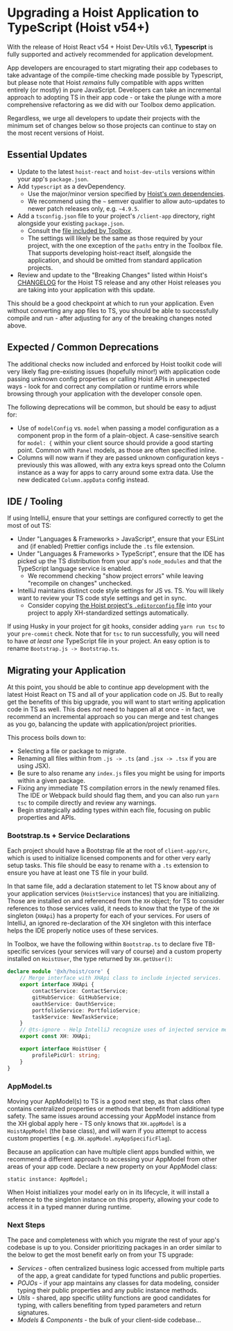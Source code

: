 # Upgrading a Hoist Application to TypeScript (Hoist v54+)

With the release of Hoist React v54 + Hoist Dev-Utils v6.1, **Typescript** is fully supported and
actively recommended for application development.

App developers are encouraged to start migrating their app codebases to take advantage of
the compile-time checking made possible by Typescript, but please note that Hoist _remains_
fully compatible with apps written entirely (or mostly) in pure JavaScript. Developers can take
an incremental approach to adopting TS in their app code - or take the plunge with a more
comprehensive refactoring as we did with our Toolbox demo application.

Regardless, we urge all developers to update their projects with the minimum set of changes below
so those projects can continue to stay on the most recent versions of Hoist.

## Essential Updates

-   Update to the latest `hoist-react` and `hoist-dev-utils` versions within your
    app's `package.json`.
-   Add `typescript` as a devDependency.
    -   Use the major/minor version specified
        by [Hoist's own dependencies](https://github.com/xh/hoist-react/blob/develop/package.json).
    -   We recommend using the `~` semver qualifier to allow auto-updates to newer patch releases
        only, e.g. `~4.9.5`.
-   Add a `tsconfig.json` file to your project's `/client-app` directory, right alongside your
    existing `package.json`.
    -   Consult
        the [file included by Toolbox](https://github.com/xh/toolbox/blob/develop/client-app/tsconfig.json).
    -   The settings will likely be the same as those required by your project, with the one exception
        of the `paths` entry in the Toolbox file. That supports developing hoist-react itself,
        alongside
        the application, and should be omitted from standard application projects.
-   Review and update to the "Breaking Changes" listed within
    Hoist's [CHANGELOG](https://github.com/xh/hoist-react/blob/develop/CHANGELOG.md) for the Hoist TS
    release and any other Hoist releases you are taking into your application with this update.

This should be a good checkpoint at which to run your application. Even without converting any app
files to TS, you should be able to successfully compile and run - after adjusting for any of the
breaking changes noted above.

## Expected / Common Deprecations

The additional checks now included and enforced by Hoist toolkit code will very likely flag
pre-existing issues (hopefully minor!) with application code passing unknown config properties or
calling Hoist APIs in unexpected ways - look for and correct any compilation or runtime errors while
browsing through your application with the developer console open.

The following deprecations will be common, but should be easy to adjust for:

-   Use of `modelConfig` vs. `model` when passing a model configuration as a component prop in the
    form of a plain-object. A case-sensitive search for `model: {` within your client source should
    provide a good starting point. Common with `Panel` models, as those are often specified inline.
-   Columns will now warn if they are passed unknown configuration keys - previously this was allowed,
    with any extra keys spread onto the Column instance as a way for apps to carry around some extra
    data. Use the new dedicated `Column.appData` config instead.

## IDE / Tooling

If using IntelliJ, ensure that your settings are configured correctly to get the most of out TS:

-   Under "Languages & Frameworks > JavaScript", ensure that your ESLint and (if enabled) Prettier
    configs include the `.ts` file extension.
-   Under "Languages & Frameworks > TypeScript", ensure that the IDE has picked up the TS distribution
    from your app's `node_modules` and that the TypeScript language service is enabled.
    -   We recommend checking "show project errors" while leaving "recompile on changes" unchecked.
-   IntelliJ maintains distinct code style settings for JS vs. TS. You will likely want to review your
    TS code style settings and get in sync.
    -   Consider
        copying [the Hoist project's `.editorconfig` file](https://github.com/xh/hoist-react/blob/develop/.editorconfig)
        into your project to apply XH-standardized settings automatically.

If using Husky in your project for git hooks, consider adding `yarn run tsc` to your `pre-commit`
check. Note that for `tsc` to run successfully, you will need to have _at least one_ TypeScript file
in your project. An easy option is to rename `Bootstrap.js -> Bootstrap.ts`.

## Migrating your Application

At this point, you should be able to continue app development with the latest Hoist React on TS and
all of your application code on JS. But to really get the benefits of this big upgrade, you will
want to start writing application code in TS as well. This does _not_ need to happen all at once -
in fact, we recommend an incremental approach so you can merge and test changes as you go,
balancing the update with application/project priorities.

This process boils down to:

-   Selecting a file or package to migrate.
-   Renaming all files within from `.js -> .ts` (and `.jsx -> .tsx` if you are using JSX).
-   Be sure to also rename any `index.js` files you might be using for imports within a given package.
-   Fixing any immediate TS compilation errors in the newly renamed files. The IDE or Webpack build
    should flag them, and you can also run `yarn tsc` to compile directly and review any warnings.
-   Begin strategically adding types within each file, focusing on public properties and APIs.

### Bootstrap.ts + Service Declarations

Each project should have a Bootstrap file at the root of `client-app/src`, which is used to
initialize licensed components and for other very early setup tasks. This file should be easy to
rename with a `.ts` extension to ensure you have at least one TS file in your build.

In that same file, add a declaration statement to let TS know about any of your application
services (`HoistService` instances) that you are initializing. Those are installed on and referenced
from the `XH` object; for TS to consider references to those services valid, it needs to know that
the type of the `XH` singleton (`XHApi`) has a property for each of your services. For users of
IntelliJ, an ignored re-declaration of the XH singleton with this interface helps the IDE properly
notice uses of these services.

In Toolbox, we have the following within `Bootstrap.ts` to declare five TB-specific services (your
services will vary of course) and a custom property installed on `HoistUser`, the type returned
by `XH.getUser()`:

```typescript
declare module '@xh/hoist/core' {
    // Merge interface with XHApi class to include injected services.
    export interface XHApi {
        contactService: ContactService;
        gitHubService: GitHubService;
        oauthService: OauthService;
        portfolioService: PortfolioService;
        taskService: NewTaskService;
    }
    // @ts-ignore - Help IntelliJ recognize uses of injected service methods from the `XH` singleton.
    export const XH: XHApi;

    export interface HoistUser {
        profilePicUrl: string;
    }
}
```

### AppModel.ts

Moving your AppModel(s) to TS is a good next step, as that class often contains centralized
properties or methods that benefit from additional type safety. The same issues around accessing
your AppModel instance from the XH global apply here - TS only knows that `XH.appModel` is a
`HoistAppModel` (the base class), and will warn if you attempt to access custom properties (
e.g. `XH.appModel.myAppSpecificFlag`).

Because an application can have multiple client apps bundled within, we recommend a different
approach to accessing your AppModel from other areas of your app code. Declare a new property on
your AppModel class:

`static instance: AppModel;`

When Hoist initializes your model early on in its lifecycle, it will install a reference to the
singleton instance on this property, allowing your code to access it in a typed manner during
runtime.

### Next Steps

The pace and completeness with which you migrate the rest of your app's codebase is up to you.
Consider prioritizing packages in an order similar to the below to get the most benefit early on
from your TS upgrade:

-   _Services_ - often centralized business logic accessed from multiple parts of the app, a great
    candidate for typed functions and public properties.
-   _POJOs_ - if your app maintains any classes for data modeling, consider typing their public
    properties and any public instance methods.
-   _Utils_ - shared, app specific utility functions are good candidates for typing, with callers
    benefiting from typed parameters and return signatures.
-   _Models & Components_ - the bulk of your client-side codebase...
